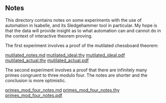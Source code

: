 Notes
-----

This directory contains notes on some experiments with the use of automation in Isabelle, and its Sledgehammer tool in particular. My hope is that the data will provide insight as to what automation can and cannot do in the context of interactive theorem proving.

The first experiment involves a proof of the mutilated chessboard theorem:

  [mutilated_notes.md](mutilated_notes.md)
  [mutilated_ideal.thy](mutilated_ideal.md)
  [mutilated_ideal.pdf](mutilated_ideal.pdf)
  [mutilated_actual.thy](mutilated_actual.thy)
  [mutilated_actual.pdf](mutilated_actual.pdf)

The second experiment involves a proof that there are infinitely many primes congruent to three modulo four. The notes are shorter and the conclusion is more optimistic.

  [primes_mod_four_notes.md](primes_mod_four_notes.md)
  [primes_mod_four_notes.thy](primes_mod_four_notes.thy)
  [primes_mod_four_notes.pdf](primes_mod_four_notes.thy)